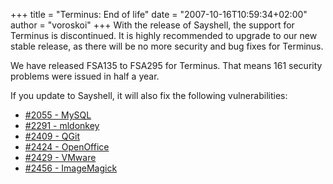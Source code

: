 +++
title = "Terminus: End of life"
date = "2007-10-16T10:59:34+02:00"
author = "voroskoi"
+++
With the release of Sayshell, the support for Terminus is discontinued. It is highly recommended to upgrade to our new stable release, as there will be no more security and bug fixes for Terminus.  
  

 We have released FSA135 to FSA295 for Terminus. That means 161 security problems were issued in half a year.  

 If you update to Sayshell, it will also fix the following vulnerabilities:  

* [#2055 - MySQL](http://bugs.frugalware.org/task/2055)
* [#2291 - mldonkey](http://bugs.frugalware.org/task/2291)
* [#2409 - QGit](http://bugs.frugalware.org/task/2409)
* [#2424 - OpenOffice](http://bugs.frugalware.org/task/2424)
* [#2429 - VMware](http://bugs.frugalware.org/task/2429)
* [#2456 - ImageMagick](http://bugs.frugalware.org/task/2456)
